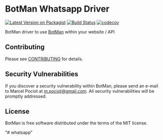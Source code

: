 # BotMan Whatsapp Driver

[![Latest Version on Packagist](https://img.shields.io/packagist/v/botman/driver-web.svg?style=flat-square)](https://packagist.org/packages/botman/driver-web)
[![Build Status](https://travis-ci.org/botman/driver-web.svg?branch=master)](https://travis-ci.org/botman/driver-web)
[![codecov](https://codecov.io/gh/botman/driver-web/branch/master/graph/badge.svg)](https://codecov.io/gh/botman/driver-Whatsapp)

BotMan driver to use [BotMan](https://github.com/botman/botman) within your website / API

## Contributing

Please see [CONTRIBUTING](CONTRIBUTING.md) for details.

## Security Vulnerabilities

If you discover a security vulnerability within BotMan, please send an e-mail to Marcel Pociot at m.pociot@gmail.com. All security vulnerabilities will be promptly addressed.

## License

BotMan is free software distributed under the terms of the MIT license.
 
"# whatsapp" 
